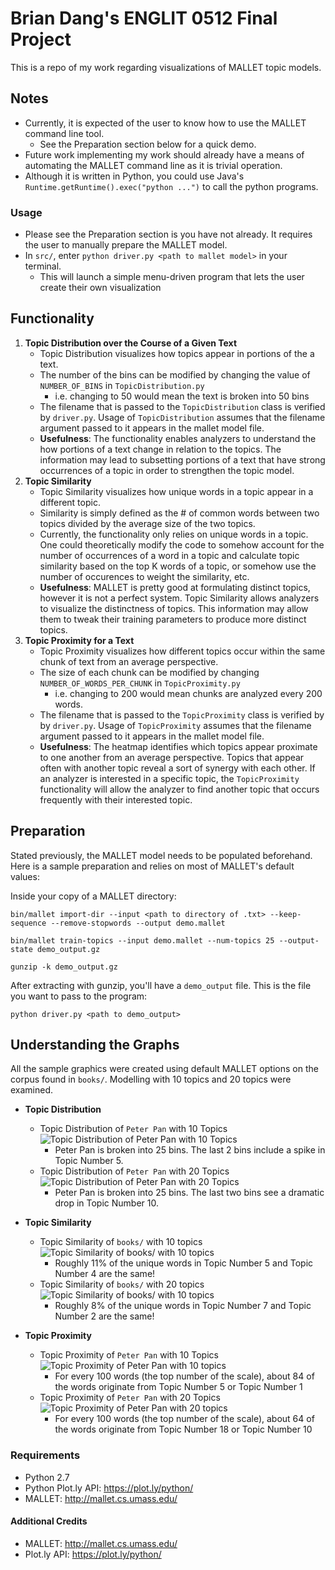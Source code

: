 # Brian Dang's ENGLIT 0512 Final Project
This is a repo of my work regarding visualizations of MALLET topic models.


## Notes
 - Currently, it is expected of the user to know how to use the MALLET command line tool.
    - See the Preparation section below for a quick demo.
 - Future work implementing my work should already have a means of automating the MALLET command line as it is trivial operation.
 - Although it is written in Python, you could use Java's ```Runtime.getRuntime().exec("python ...")``` to call the python programs.

### Usage
 - Please see the Preparation section is you have not already. It requires the user to manually prepare the MALLET model.
 - In ```src/```, enter ```python driver.py <path to mallet model>``` in your terminal.
    - This will launch a simple menu-driven program that lets the user create their own visualization

## Functionality
 1. **Topic Distribution over the Course of a Given Text**
    - Topic Distribution visualizes how topics appear in portions of the a text.
    - The number of the bins can be modified by changing the value of ```NUMBER_OF_BINS``` in ```TopicDistribution.py```
        - i.e. changing to 50 would mean the text is broken into 50 bins
    - The filename that is passed to the ```TopicDistribution``` class is verified by ```driver.py```. Usage of ```TopicDistribution``` assumes that the filename argument passed to it appears in the mallet model file.
    - __Usefulness__: The functionality enables analyzers to understand the how portions of a text change in relation to the topics. The information may lead to subsetting portions of a text that have strong occurrences of a topic in order to strengthen the topic model.
 2. **Topic Similarity**
    - Topic Similarity visualizes how unique words in a topic appear in a different topic.
    - Similarity is simply defined as the # of common words between two topics divided by the average size of the two topics.
    - Currently, the functionality only relies on unique words in a topic. One could theoretically modify the code to somehow account for the number of occurrences of a word in a topic and calculate topic similarity based on the top K words of a topic, or somehow use the number of occurences to weight the similarity, etc.
    - __Usefulness__: MALLET is pretty good at formulating distinct topics, however it is not a perfect system. Topic Similarity allows analyzers to visualize the distinctness of topics. This information may allow them to tweak their training parameters to produce more distinct topics.
 3. **Topic Proximity for a Text**
    - Topic Proximity visualizes how different topics occur within the same chunk of text from an average perspective.
    - The size of each chunk can be modified by changing ```NUMBER_OF_WORDS_PER_CHUNK``` in ```TopicProximity.py```
        - i.e. changing to 200 would mean chunks are analyzed every 200 words.
    - The filename that is passed to the ```TopicProximity``` class is verified by by ```driver.py```. Usage of ```TopicProximity``` assumes that the filename argument passed to it appears in the mallet model file.
    - __Usefulness__: The heatmap identifies which topics appear proximate to one another from an average perspective. Topics that appear often with another topic reveal a sort of synergy with each other. If an analyzer is interested in a specific topic, the ```TopicProximity``` functionality will allow the analyzer to find another topic that occurs frequently with their interested topic.


## Preparation
Stated previously, the MALLET model needs to be populated beforehand.
Here is a sample preparation and relies on most of MALLET's default values:

Inside your copy of a MALLET directory:
```
bin/mallet import-dir --input <path to directory of .txt> --keep-sequence --remove-stopwords --output demo.mallet

bin/mallet train-topics --input demo.mallet --num-topics 25 --output-state demo_output.gz

gunzip -k demo_output.gz
```
After extracting with gunzip, you'll have a ```demo_output``` file. This is the file you want to pass to the program:

```python driver.py <path to demo_output>```

## Understanding the Graphs
All the sample graphics were created using default MALLET options on the corpus found in ```books/```. Modelling with 10 topics and 20 topics were examined.
 - **Topic Distribution**
    - Topic Distribution of ```Peter Pan``` with 10 Topics ![](sample_output/topic_distribution_peter_10_topics.png?raw=true "Topic Distribution of Peter Pan with 10 Topics")
        - Peter Pan is broken into 25 bins. The last 2 bins include a spike in Topic Number 5.
    - Topic Distribution of ```Peter Pan``` with 20 Topics
    ![](sample_output/topic_distribution_peter_20_topics.png?raw=true "Topic Distribution of Peter Pan with 20 Topics")
        - Peter Pan is broken into 25 bins. The last two bins see a dramatic drop in Topic Number 10.


 - **Topic Similarity**
    - Topic Similarity of ```books/``` with 10 topics
    ![](sample_output/topic_similarity_10_topics.png?raw=true "Topic Similarity of books/ with 10 topics")
        - Roughly 11% of the unique words in Topic Number 5 and Topic Number 4 are the same!
    - Topic Similarity of ```books/``` with 20 topics
    ![](sample_output/topic_similarity_20_topics.png?raw=true "Topic Similarity of books/ with 10 topics")
        - Roughly 8% of the unique words in Topic Number 7 and Topic Number 2 are the same!


 - **Topic Proximity**
    - Topic Proximity of ```Peter Pan``` with 10 Topics
    ![](sample_output/topic_proximity_peter_10_topics.png?raw=true "Topic Proximity of Peter Pan with 10 topics")
        - For every 100 words (the top number of the scale), about 84 of the words originate from Topic Number 5 or Topic Number 1
    - Topic Proximity of ```Peter Pan``` with 20 Topics
    ![](sample_output/topic_proximity_peter_20_topics.png?raw=true "Topic Proximity of Peter Pan with 20 topics")
        - For every 100 words (the top number of the scale), about 64 of the words originate from Topic Number 18 or Topic Number 10



### Requirements
 - Python 2.7
 - Python Plot.ly API: https://plot.ly/python/
 - MALLET: http://mallet.cs.umass.edu/

#### Additional Credits
 - MALLET: http://mallet.cs.umass.edu/
 - Plot.ly API: https://plot.ly/python/
